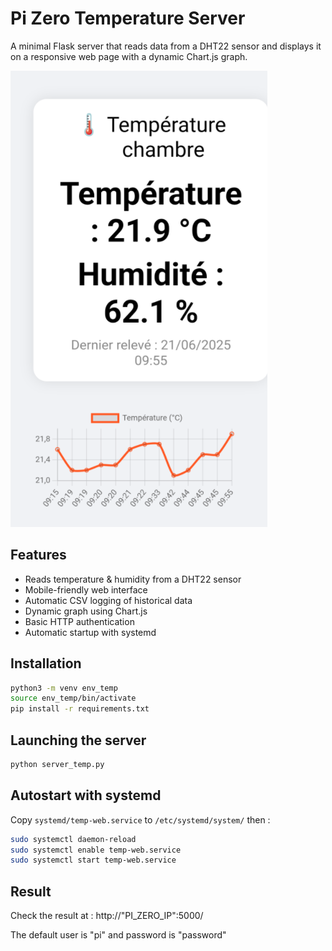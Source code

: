 # Pi Zero Temperature Server

A minimal Flask server that reads data from a DHT22 sensor and displays it on a responsive web page with a dynamic Chart.js graph.

![Screenshot](Screenshot.png)


## Features

- Reads temperature & humidity from a DHT22 sensor
- Mobile-friendly web interface
- Automatic CSV logging of historical data
- Dynamic graph using Chart.js
- Basic HTTP authentication
- Automatic startup with systemd

## Installation

```bash
python3 -m venv env_temp
source env_temp/bin/activate
pip install -r requirements.txt
```

## Launching the server

```bash
python server_temp.py
```

## Autostart with systemd

Copy `systemd/temp-web.service` to `/etc/systemd/system/` then :

```bash
sudo systemctl daemon-reload
sudo systemctl enable temp-web.service
sudo systemctl start temp-web.service
```

## Result

Check the result at : http://"PI_ZERO_IP":5000/

The default user is "pi" and password is "password"

